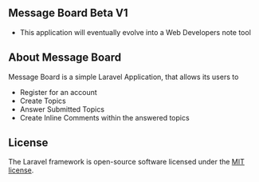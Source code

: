 ## Message Board Beta V1
- This application will eventually evolve into a Web Developers note tool

## About Message Board

Message Board is a simple Laravel Application, that allows its users to 
- Register for an account
- Create Topics
- Answer Submitted Topics 
- Create Inline Comments within the answered topics 


## License

The Laravel framework is open-source software licensed under the [MIT license](https://opensource.org/licenses/MIT).
